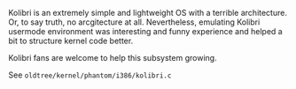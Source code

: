 Kolibri is an extremely simple and lightweight OS with a terrible architecture. Or, to say truth, no arcgitecture at all.
Nevertheless, emulating Kolibri usermode environment was interesting and funny experience and helped a bit to structure kernel code better.

Kolibri fans are welcome to help this subsystem growing.

See `oldtree/kernel/phantom/i386/kolibri.c`
